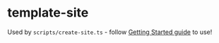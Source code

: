 # template-site

Used by `scripts/create-site.ts` - follow [Getting Started guide](../../docs/GETTING_STARTED.md) to use!